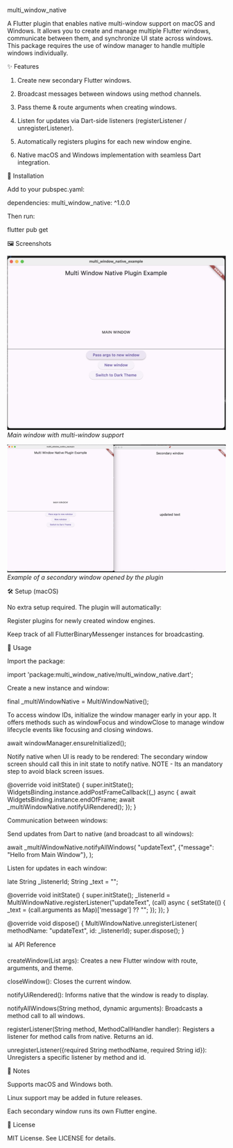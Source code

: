 multi_window_native

A Flutter plugin that enables native multi-window support on macOS and Windows.
It allows you to create and manage multiple Flutter windows, communicate between them, and synchronize UI state across windows.
This package requires the use of window manager to handle multiple windows individually.

✨ Features

1. Create new secondary Flutter windows.

2. Broadcast messages between windows using method channels.

3. Pass theme & route arguments when creating windows.

4. Listen for updates via Dart-side listeners (registerListener / unregisterListener).

5. Automatically registers plugins for each new window engine.

6. Native macOS and Windows implementation with seamless Dart integration.

🚀 Installation

Add to your pubspec.yaml:

dependencies:
multi_window_native: ^1.0.0

Then run:

flutter pub get

🖼️ Screenshots

![Main window](assets/images/main_window.png)  
*Main window with multi-window support*

![Secondary window](assets/images/new_window.png)  
*Example of a secondary window opened by the plugin*

🛠️ Setup (macOS)

No extra setup required. The plugin will automatically:

Register plugins for newly created window engines.

Keep track of all FlutterBinaryMessenger instances for broadcasting.

📖 Usage

Import the package:

import 'package:multi_window_native/multi_window_native.dart';

Create a new instance and window:

final _multiWindowNative = MultiWindowNative();

<!-- Future<void> _openWindow() async {
  await _multiWindowNative.createWindow([
    'secondScreen', // Route name
    '{}', // Arguments as JSON string
    'light' // Theme mode
  ]);
} -->

To access window IDs, initialize the window manager early in your app. It offers methods such as windowFocus and windowClose to manage window lifecycle events like focusing and closing windows.

await windowManager.ensureInitialized();

Notify native when UI is ready to be rendered:
The secondary window screen should call this in init state to notify native.
NOTE - Its an mandatory step to avoid black screen issues.

@override
void initState() {
  super.initState();
  WidgetsBinding.instance.addPostFrameCallback((_) async {
    await WidgetsBinding.instance.endOfFrame;
    await _multiWindowNative.notifyUiRendered();
  });
}

Communication between windows:

Send updates from Dart to native (and broadcast to all windows):

await _multiWindowNative.notifyAllWindows(
  "updateText",
  {"message": "Hello from Main Window"},
);

Listen for updates in each window:

late String _listenerId;
String _text = "";

@override
void initState() {
  super.initState();
  _listenerId = MultiWindowNative.registerListener("updateText", (call) async {
    setState(() {
      _text = (call.arguments as Map)['message'] ?? "";
    });
  });
}

@override
void dispose() {
  MultiWindowNative.unregisterListener(
    methodName: "updateText", id: _listenerId);
  super.dispose();
}

📊 API Reference

createWindow(List<String> args): Creates a new Flutter window with route, arguments, and theme.

closeWindow(): Closes the current window.

notifyUiRendered(): Informs native that the window is ready to display.

notifyAllWindows(String method, dynamic arguments): Broadcasts a method call to all windows.

registerListener(String method, MethodCallHandler handler): Registers a listener for method calls from native. Returns an id.

unregisterListener({required String methodName, required String id}): Unregisters a specific listener by method and id.

📌 Notes

Supports macOS and Windows both.

Linux support may be added in future releases.

Each secondary window runs its own Flutter engine.

📄 License

MIT License. See LICENSE for details.